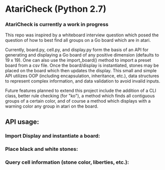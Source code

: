 # AtariCheck (Python 2.7)
### AtariCheck is currently a work in progress
This repo was inspired by a whiteboard interview question which posed the question of how to best find all groups on a Go board which are in atari.

Currently, board.py, cell.py, and display.py form the basis of an API for generating and displaying a Go board of any positive dimension (defaults to 19 x 19). One can also use the import_board() method to import a preset board from a csv file. Once the board/display is instantiated, stones may be placed on the board which then updates the display.  This small and simple API utilizes OOP (including encapsulation, inheritance, etc.), data structures to represent complex information, and data validation to avoid invalid inputs. 

Future features planned to extend this project include the addition of a CLI class, better rule checking (for "ko"), a method which finds all contiguous groups of a certain color, and of course a method which displays with a warning color any group in atari on the board.

## API usage:
### Import Display and instantiate a board:

### Place black and white stones:

### Query cell information (stone color, liberties, etc.):
